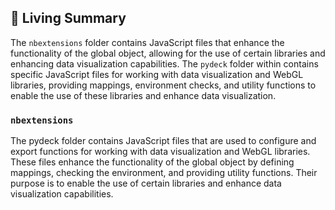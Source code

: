 

<!-- Living README Summary -->
## 🌳 Living Summary

The `nbextensions` folder contains JavaScript files that enhance the functionality of the global object, allowing for the use of certain libraries and enhancing data visualization capabilities. The `pydeck` folder within contains specific JavaScript files for working with data visualization and WebGL libraries, providing mappings, environment checks, and utility functions to enable the use of these libraries and enhance data visualization.


### `nbextensions`

The pydeck folder contains JavaScript files that are used to configure and export functions for working with data visualization and WebGL libraries. These files enhance the functionality of the global object by defining mappings, checking the environment, and providing utility functions. Their purpose is to enable the use of certain libraries and enhance data visualization capabilities.

<!-- Living README Summary -->